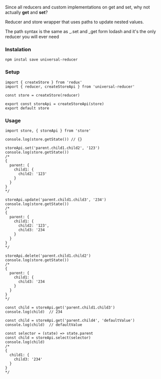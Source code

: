 Since all reducers and custom implementations on get and set, why not actually <b>get</b> and <b>set</b>?

Reducer and store wrapper that uses paths to update nested values.

The path syntax is the same as  _.set and _get form lodash
and it's the only reducer you will ever need


### Instalation
```
npm instal save universal-reducer
```
### Setup
```
import { createStore } from 'redux'
import { reducer, createStoreApi } from 'universal-reducer'

const store = createStore(reducer)

export const storeApi = createStoreApi(store)
export default store
```
### Usage
```
import store, { storeApi } from 'store'

console.log(store.getState()) // {}

storeApi.set('parent.child1.child2', '123')
console.log(store.getState())
/*
{
  parent: {
    child1: {
      child2: '123'
    }
  }
}
*/

storeApi.update('parent.child1.child3', '234')
console.log(store.getState())
/*
{
  parent: {
    child1: {
      child2: '123',
      child3: '234
    }
  }
}
*/

storeApi.delete('parent.child1.child2')
console.log(store.getState())
/*
{
  parent: {
    child1: {
      child3: '234
    }
  }
}
*/

const child = storeApi.get('parent.child1.child3')
console.log(child)  // 234

const child = storeApi.get('parent.child4', 'defaultValue')
console.log(child)  // defaultValue

const selector = (state) => state.parent
const child = storeApi.select(selector)
console.log(child)
/*
{
  child1: {
    child3: '234'
  }
}
*/
```
